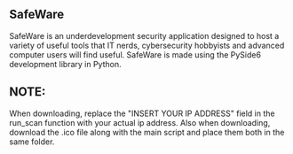 ## SafeWare

SafeWare is an underdevelopment security application designed to host a variety of useful tools that IT nerds, cybersecurity hobbyists and advanced computer users will find useful. 
SafeWare is made using the PySide6 development library in Python.

## NOTE:

When downloading, replace the "INSERT YOUR IP ADDRESS" field in the run_scan function with your actual ip address. 
Also when downloading, download the .ico file along with the main script and place them both in the same folder.
